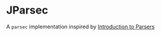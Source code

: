 # JParsec

A `parsec` implementation inspired by [Introduction to Parsers](https://medium.com/@chetcorcos/introduction-to-parsers-644d1b5d7f3d)
